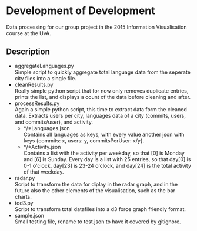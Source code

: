 # Development of Development

Data processing for our group project in the 2015 Information Visualisation course at the UvA.

## Description

* aggregateLanguages.py  
  Simple script to quickly aggregate total language data from the seperate city files into a single file.
* cleanResults.py  
  Really simple python script that for now only removes duplicate entries, prints the list, and displays a count of the data before cleaning and after.
* processResults.py  
  Again a simple python script, this time to extract data form the cleaned data. Extracts users per city, languages data of a city (commits, users, and commits/user), and activity.  
  * */*Languages.json  
    Contains all languages as keys, with every value another json with keys {commits: x, users: y, commitsPerUser: x/y}.
  * */*Activity.json  
    Contains a list with the activity per weekday, so that [0] is Monday and [6] is Sunday. Every day is a list with 25 entries, so that day[0] is 0-1 o'clock, day[23] is 23-24 o'clock, and day[24] is the total activity of that weekday.
* radar.py  
  Script to transform the data for diplay in the radar graph, and in the future also the other elements of the visualisation, such as the bar charts.
* tod3.py  
  Script to transform total datafiles into a d3 force graph friendly format.
* sample.json  
  Small testing file, rename to test.json to have it covered by gitignore.